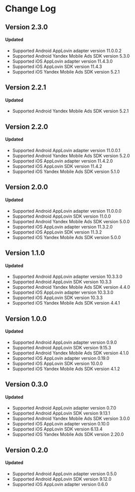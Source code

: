 # Change Log

## Version 2.3.0

#### Updated
* Supported Android AppLovin adapter version 11.0.0.2
* Supported Android Yandex Mobile Ads SDK version 5.3.0
* Supported iOS AppLovin adapter version 11.4.3.0
* Supported iOS AppLovin SDK version 11.4.3
* Supported iOS Yandex Mobile Ads SDK version 5.2.1

## Version 2.2.1

#### Updated
* Supported Android Yandex Mobile Ads SDK version 5.2.1

## Version 2.2.0

#### Updated
* Supported Android AppLovin adapter version 11.0.0.1
* Supported Android Yandex Mobile Ads SDK version 5.2.0
* Supported iOS AppLovin adapter version 11.4.2.0
* Supported iOS AppLovin SDK version 11.4.2
* Supported iOS Yandex Mobile Ads SDK version 5.1.0

## Version 2.0.0

#### Updated
* Supported Android AppLovin adapter version 11.0.0.0
* Supported Android AppLovin SDK version 11.0.0
* Supported Android Yandex Mobile Ads SDK version 5.0.0
* Supported iOS AppLovin adapter version 11.3.2.0
* Supported iOS AppLovin SDK version 11.3.2
* Supported iOS Yandex Mobile Ads SDK version 5.0.0

## Version 1.1.0

#### Updated
* Supported Android AppLovin adapter version 10.3.3.0
* Supported Android AppLovin SDK version 10.3.3
* Supported Android Yandex Mobile Ads SDK version 4.4.0
* Supported iOS AppLovin adapter version 10.3.3.0
* Supported iOS AppLovin SDK version 10.3.3
* Supported iOS Yandex Mobile Ads SDK version 4.4.1

## Version 1.0.0

#### Updated
* Supported Android AppLovin adapter version 0.9.0
* Supported Android AppLovin SDK version 9.15.3
* Supported Android Yandex Mobile Ads SDK version 4.1.0
* Supported iOS AppLovin adapter version 0.19.0
* Supported iOS AppLovin SDK version 10.0.0
* Supported iOS Yandex Mobile Ads SDK version 4.1.2

## Version 0.3.0

#### Updated
* Supported Android AppLovin adapter version 0.7.0
* Supported Android AppLovin SDK version 9.13.1
* Supported Android Yandex Mobile Ads SDK version 3.0.0
* Supported iOS AppLovin adapter version 0.10.0
* Supported iOS AppLovin SDK version 6.13.4
* Supported iOS Yandex Mobile Ads SDK version 2.20.0

## Version 0.2.0

#### Updated
* Supported Android AppLovin adapter version 0.5.0
* Supported Android AppLovin SDK version 9.12.0
* Supported iOS AppLovin adapter version 0.6.0
